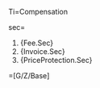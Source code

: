 Ti=Compensation

sec=<ol  class="secs-and"><li>{Fee.Sec}<li>{Invoice.Sec}<li>{PriceProtection.Sec}</ol>

=[G/Z/Base]
